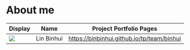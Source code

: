 # About me

Display | Name | Project Portfolio Pages
--------|:----:|:--------------:
![](https://upload.wikimedia.org/wikipedia/en/b/b1/Portrait_placeholder.png) | Lin Binhui | https://binbinhui.github.io/tp/team/binhui
